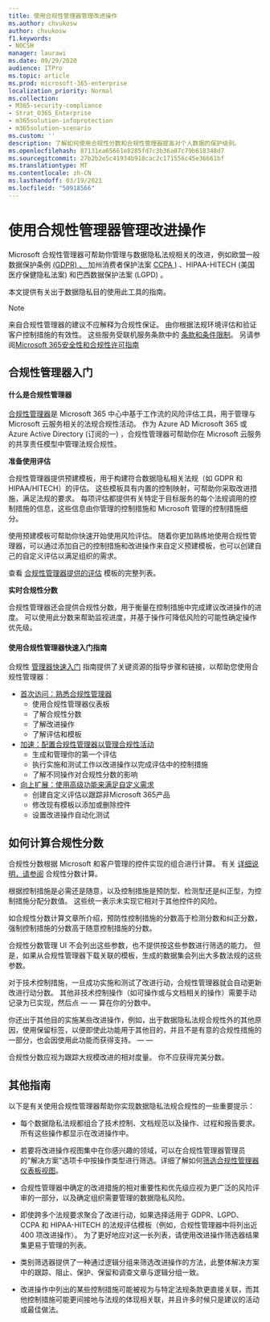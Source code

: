 ```yaml
---
title: 使用合规性管理器管理改进操作
ms.author: chvukosw
author: chvukosw
f1.keywords:
- NOCSH
manager: laurawi
ms.date: 09/29/2020
audience: ITPro
ms.topic: article
ms.prod: microsoft-365-enterprise
localization_priority: Normal
ms.collection:
- M365-security-compliance
- Strat_O365_Enterprise
- m365solution-infoprotection
- m365solution-scenario
ms.custom: ''
description: 了解如何使用合规性分数和合规性管理器提高对个人数据的保护级别。
ms.openlocfilehash: 87131ea65661e8285fd7c3b36a87c79b618348d7
ms.sourcegitcommit: 27b2b2e5c41934b918cac2c171556c45e36661bf
ms.translationtype: MT
ms.contentlocale: zh-CN
ms.lasthandoff: 03/19/2021
ms.locfileid: "50918566"
---
```

# <a name="use-compliance-manager-to-manage-improvement-actions"></a>使用合规性管理器管理改进操作

Microsoft 合规性管理器可帮助你管理与数据隐私法规相关的改进，例如欧盟一般数据保护条例 [ (GDPR) 、 ](/compliance/regulatory/gdpr)加州消费者保护法案 [CCPA ](/compliance/regulatory/ccpa-faq)) 、HIPAA-HITECH (美国医疗保健隐私法案) 和巴西数据保护法案 (LGPD) 。

本文提供有关出于数据隐私目的使用此工具的指南。

>[!Note]
>来自合规性管理器的建议不应解释为合规性保证。 由你根据法规环境评估和验证客户控制措施的有效性。 这些服务受联机服务条款中的 [条款和条件限制](https://go.microsoft.com/fwlink/?linkid=2108910)。 另请参阅[Microsoft 365安全性和合规性许可指南](/office365/servicedescriptions/microsoft-365-service-descriptions/microsoft-365-tenantlevel-services-licensing-guidance/microsoft-365-security-compliance-licensing-guidance#compliance-manager)
>

## <a name="getting-started-with-compliance-manager"></a>合规性管理器入门

#### <a name="what-is-compliance-manager"></a>什么是合规性管理器

[合规性管理器](../compliance/compliance-manager.md)是 Microsoft 365 中心中基于工作流的风险评估工具，用于管理与 Microsoft 云服务相关的法规合规性活动。 作为 Azure AD Microsoft 365 或 Azure Active Directory (订阅的一) ，合规性管理器可帮助你在 Microsoft 云服务的共享责任模型中管理法规合规性。

**准备使用评估**

合规性管理器提供预建模板，用于构建[](../compliance/compliance-manager-assessments.md)符合数据隐私相关法规（如 GDPR 和 HIPAA/HITECH）的评估。 这些模板具有内置的控制映射，可帮助你采取改进措施，满足法规的要求。 每项评估都提供有关特定于目标服务的每个法规调用的控制措施的信息，这些信息由你管理的控制措施和 Microsoft 管理的控制措施细分。 

使用预建模板可帮助你快速开始使用风险评估。 随着你更加熟练地使用合规性管理器，可以通过添加自己的控制措施和改进操作来自定义预建模板，也可以创建自己的自定义评估以满足组织的需求。

查看 [合规性管理器提供的评估](../compliance/compliance-manager-templates-list.md) 模板的完整列表。

**实时合规性分数**

合规性管理器还会提供合规性分数，用于衡量在控制措施中完成建议改进操作的进度。 可以使用此分数来帮助监视进度，并基于操作可降低风险的可能性确定操作优先级。

#### <a name="use-the-compliance-manager-quickstart-guide"></a>使用合规性管理器快速入门指南

合规性 [管理器快速入门](../compliance/compliance-manager-quickstart.md) 指南提供了关键资源的指导步骤和链接，以帮助您使用合规性管理器：

- [首次访问：熟悉合规性管理器](../compliance/compliance-manager-quickstart.md#first-visit-get-to-know-compliance-manager)
    - 使用合规性管理器仪表板
    - 了解合规性分数
    - 了解改进操作
    - 了解评估和模板
- [加速：配置合规性管理器以管理合规性活动](../compliance/compliance-manager-quickstart.md#ramping-up-configure-compliance-manager-to-manage-your-compliance-activities)
    - 生成和管理你的第一个评估
    - 执行实施和测试工作以改进操作以完成评估中的控制措施
    - 了解不同操作对合规性分数的影响
- [向上扩展：使用高级功能来满足自定义需求](../compliance/compliance-manager-quickstart.md#scaling-up-use-advanced-functionality-to-meet-your-custom-needs)
    - 创建自定义评估以跟踪非Microsoft 365产品
    - 修改现有模板以添加或删除控件
    - 设置改进操作自动化测试

## <a name="how-your-compliance-score-is-calculated"></a>如何计算合规性分数

合规性分数根据 Microsoft 和客户管理的控件实现的组合进行计算。 有关 [详细说明，请参阅](../compliance/compliance-score-calculation.md) 合规性分数计算。

根据控制措施是必需还是随意，以及控制措施是预防型、检测型还是纠正型，为控制措施分配分数值。 这些统一表示未实现它相对于其他控件的风险。

如合规性分数计算文章所介绍，预防性控制措施的分数高于检测分数和纠正分数，强制控制措施的分数高于随意控制措施的分数。

合规性分数管理 UI 不会列出这些参数，也不提供按这些参数进行筛选的能力。 但是，如果从合规性管理器下载关联的模板，生成的数据集会列出大多数法规的这些参数。

对于技术控制措施，一旦成功实施和测试了改进行动，合规性管理器就会自动更新改进行动分数。 其他非技术控制操作（如可操作或与文档相关的操作）需要手动记录为已实现，然后点 &mdash; &mdash; 算在你的分数中。

你还出于其他目的实施某些改进操作，例如，出于数据隐私法规合规性外的其他原因，使用保留标签，以便即使此功能用于其他目的，并且不是有意的合规性措施的一部分，也会因使用此功能而获得支持。 &mdash; &mdash;

合规性分数应视为跟踪大规模改进的相对度量。 你不应获得完美分数。

## <a name="additional-guidance"></a>其他指南

以下是有关使用合规性管理器帮助你实现数据隐私法规合规性的一些重要提示：

- 每个数据隐私法规都组合了技术控制、文档规范以及操作、过程和报告要求。 所有这些操作都显示在改进操作中。

- 若要将改进操作视图集中在你感兴趣的领域，可以在合规性管理器管理员的"解决方案"选项卡中按操作类型进行筛选。详细了解如何[筛选合规性管理器仪表板视图](../compliance/compliance-manager-setup.md#filtering-your-dashboard-view)。

- 合规性管理器中确定的改进措施的相对重要性和优先级应视为更广泛的风险评审的一部分，以及确定组织需要管理的数据隐私风险。

- 即使跨多个法规要求聚合了改进行动，如果选择适用于 GDPR、LGPD、CCPA 和 HIPAA-HITECH 的法规评估模板（例如，合规性管理器中将列出近 400 项改进操作）。 为了更好地应对这一长列表，请使用改进操作筛选器结果集更易于管理的列表。

- 类别筛选器提供了一种通过逻辑分组来筛选改进操作的方法，此整体解决方案中的跟踪、阻止、保护、保留和调查文章与逻辑分组一致。

- 改进操作中列出的某些控制措施可能被视为与特定法规条款更直接关联，而其他控制措施可能更间接地与法规的体现相关联，并且许多时候只是建议的活动或最佳做法。